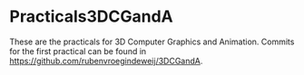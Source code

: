 # Practicals3DCGandA

These are the practicals for 3D Computer Graphics and Animation. Commits for the first practical can be found in https://github.com/rubenvroegindeweij/3DCGandA.
